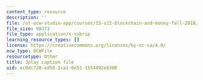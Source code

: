 ```yaml
---
content_type: resource
description: ''
file: /ol-ocw-studio-app/courses/15-s12-blockchain-and-money-fall-2018/ec0dc728ed582ca10e511554492eb300_EH6vE97qIP4.srt
file_size: 98373
file_type: application/x-subrip
learning_resource_types: []
license: https://creativecommons.org/licenses/by-nc-sa/4.0/
ocw_type: OCWFile
resourcetype: Other
title: 3play caption file
uid: ec0dc728-ed58-2ca1-0e51-1554492eb300
---
```

